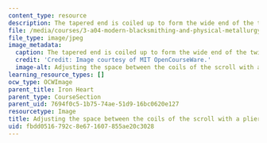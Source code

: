 ```yaml
---
content_type: resource
description: The tapered end is coiled up to form the wide end of the twisted bar.
file: /media/courses/3-a04-modern-blacksmithing-and-physical-metallurgy-fall-2008/fbdd0516792c8e671607855ae20c3028_118.jpg
file_type: image/jpeg
image_metadata:
  caption: The tapered end is coiled up to form the wide end of the twisted bar.
  credit: 'Credit: Image courtesy of MIT OpenCourseWare.'
  image-alt: Adjusting the space between the coils of the scroll with a pliers.
learning_resource_types: []
ocw_type: OCWImage
parent_title: Iron Heart
parent_type: CourseSection
parent_uid: 7694f0c5-1b75-74ae-51d9-16bc0620e127
resourcetype: Image
title: Adjusting the space between the coils of the scroll with a pliers
uid: fbdd0516-792c-8e67-1607-855ae20c3028
---
```

